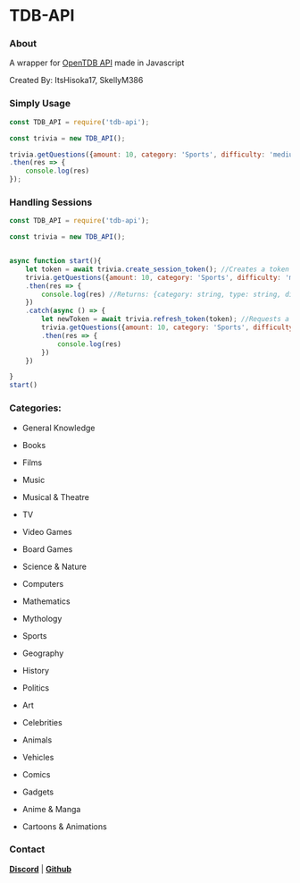 # TDB-API


### About

A wrapper for [OpenTDB API](https://opentdb.com/) made in Javascript

Created By: ItsHisoka17, SkellyM386

### Simply Usage
```js
const TDB_API = require('tdb-api');

const trivia = new TDB_API();

trivia.getQuestions({amount: 10, category: 'Sports', difficulty: 'medium'})
.then(res => {
    console.log(res)
});
```

### Handling Sessions
```js
const TDB_API = require('tdb-api');

const trivia = new TDB_API();


async function start(){
    let token = await trivia.create_session_token(); //Creates a token
    trivia.getQuestions({amount: 10, category: 'Sports', difficulty: 'medium', token: token})
    .then(res => {
        console.log(res) //Returns: {category: string, type: string, difficulty: string, question: string, correct_answer: string, incorrect_answers: Array<string>}
    })
    .catch(async () => {
        let newToken = await trivia.refresh_token(token); //Requests a new token and invalidates the previous one
        trivia.getQuestions({amount: 10, category: 'Sports', difficulty: 'medium', token: newToken})
        .then(res => {
            console.log(res)
        })
    })

}
start()
```


### Categories:
- General Knowledge

- Books

- Films

- Music

- Musical & Theatre

- TV

- Video Games

- Board Games

- Science & Nature

- Computers

- Mathematics

- Mythology

- Sports

- Geography

- History

- Politics

- Art

- Celebrities

- Animals

- Vehicles

- Comics

- Gadgets

- Anime & Manga

- Cartoons & Animations

### Contact

**[Discord](https://discord.gg/WhnmkwgtGb)** | **[Github](https://github.com/ItsHisoka17/TDB-API)**